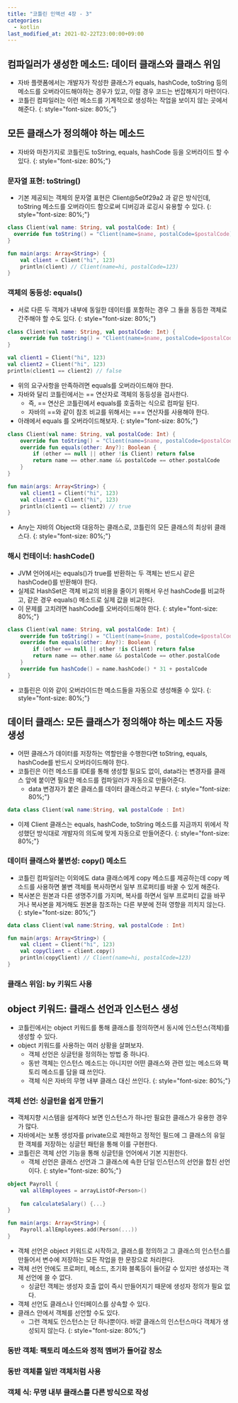 ```yaml
---
title: "코틀린 인액션 4장 - 3"
categories: 
  - kotlin
last_modified_at: 2021-02-22T23:00:00+09:00
---
```


## 컴파일러가 생성한 메소드: 데이터 클래스와 클래스 위임
- 자바 플랫폼에서는 개발자가 작성한 클래스가 equals, hashCode, toString 등의 메소드를 오버라이드해야하는 경우가 있고,
이럴 경우 코드는 번잡해지기 마련이다.
- 코틀린 컴파일러는 이런 메소드를 기계적으로 생성하는 작업을 보이지 않는 곳에서 해준다.
{: style="font-size: 80%;"}
  
## 모든 클래스가 정의해야 하는 메소드
- 자바와 마찬가지로 코틀린도 toString, equals, hashCode 등을 오버라이드 할 수 있다.
{: style="font-size: 80%;"}
### 문자열 표현: toString()
- 기본 제공되는 객체의 문자열 표현은 Client@5e0f29a2 과 같은 방식인데, toString 메소드를 오버라이드 함으로써 디버깅과 로깅시 유용할 수 있다.
{: style="font-size: 80%;"}

```kotlin
class Client(val name: String, val postalCode: Int) {
  override fun toString() = "Client(name=$name, postalCode=$postalCode)"
}

fun main(args: Array<String>) {
    val client = Client("hi", 123)
    println(client) // Client(name=hi, postalCode=123)
}
```

### 객체의 동등성: equals()
- 서로 다른 두 객체가 내부에 동일한 데이터를 포함하는 경우 그 둘을 동등한 객체로 간주해야 할 수도 있다.
{: style="font-size: 80%;"}
  
```kotlin
class Client(val name: String, val postalCode: Int) {
    override fun toString() = "Client(name=$name, postalCode=$postalCode)"
}

val client1 = Client("hi", 123)
val client2 = Client("hi", 123)
println(client1 == client2) // false
```

- 위의 요구사항을 만족하려면 equals를 오버라이드해야 한다.
- 자바와 달리 코틀린에서는 == 연산자로 객체의 동등성을 검사한다.
    - 즉, == 연산은 코틀린에서 equals를 호출하는 식으로 컴파일 된다.
    - 자바의 ==와 같이 참조 비교를 위해서는 === 연산자를 사용해야 한다.
- 아래에서 equals 를 오버라이드해보자.
{: style="font-size: 80%;"}

```kotlin
class Client(val name: String, val postalCode: Int) {
    override fun toString() = "Client(name=$name, postalCode=$postalCode)"
    override fun equals(other: Any?): Boolean {
        if (other == null || other !is Client) return false
        return name == other.name && postalCode == other.postalCode
    }
}

fun main(args: Array<String>) {
    val client1 = Client("hi", 123)
    val client2 = Client("hi", 123)
    println(client1 == client2) // true
}
```

- Any는 자바의 Object와 대응하는 클래스로, 코틀린의 모든 클래스의 최상위 클래스다.
{: style="font-size: 80%;"}
  
### 해시 컨테이너: hashCode()
- JVM 언어에서는 equals()가 true를 반환하는 두 객체는 반드시 같은 hashCode()를 반환해야 한다.
- 실제로 HashSet은 객체 비교의 비용을 줄이기 위해서 우선 hashCode를 비교하고, 같은 경우 equals() 메소드로 실제 값을 비교한다.
- 이 문제를 고치려면 hashCode를 오버라이드해야 한다.
{: style="font-size: 80%;"}

```kotlin
class Client(val name: String, val postalCode: Int) {
    override fun toString() = "Client(name=$name, postalCode=$postalCode)"
    override fun equals(other: Any?): Boolean {
        if (other == null || other !is Client) return false
        return name == other.name && postalCode == other.postalCode
    }
    override fun hashCode() = name.hashCode() * 31 + postalCode
}
```

- 코틀린은 이와 같이 오버라이드한 메소드들을 자동으로 생성해줄 수 있다.
{: style="font-size: 80%;"}
  
## 데이터 클래스: 모든 클래스가 정의해야 하는 메소드 자동 생성
- 어떤 클래스가 데이터를 저장하는 역할만을 수행한다면 toString, equals, hashCode를 반드시 오버라이드해야 한다.
- 코틀린은 이런 메소드를 IDE를 통해 생성할 필요도 없이, data라는 변경자를 클래스 앞에 붙이면 필요한 메소드를 컴파일러가 자동으로 만들어준다.
    - data 변경자가 붙은 클래스를 데이터 클래스라고 부른다.
{: style="font-size: 80%;"}
      
```kotlin
data class Client(val name:String, val postalCode : Int)
```

- 이제 Client 클래스는 equals, hashCode, toString 메소드를 지금까지 위에서 작성했던 방식대로 개발자의 의도에 맞게 자동으로 만들어준다.
{: style="font-size: 80%;"}
  
### 데이터 클래스와 불변성: copy() 메소드
- 코틀린 컴파일러는 이외에도 data 클래스에게 copy 메소드를 제공하는데 copy 메소드를 사용하면 불변 객체를 복사하면서 일부 프로퍼티를 바꿀 수 있게 해준다.
- 복사본은 원본과 다른 생명주기를 가지며, 복사를 하면서 일부 프로퍼티 값을 바꾸거나 복사본을 제거해도 원본을 참조하는 다른 부분에 전혀 영향을 끼치지 않는다.
  {: style="font-size: 80%;"}

```kotlin
data class Client(val name:String, val postalCode : Int)

fun main(args: Array<String>) {
    val client = Client("hi", 123)
    val copyClient = client.copy()
    println(copyClient) // Client(name=hi, postalCode=123)
}
```

### 클래스 위임: by 키워드 사용

## object 키워드: 클래스 선언과 인스턴스 생성
- 코틀린에서는 object 키워드를 통해 클래스를 정의하면서 동시에 인스턴스(객체)를 생성할 수 있다.
- object 키워드를 사용하는 여러 상황을 살펴보자.
    - 객체 선언은 싱글턴을 정의하는 방법 중 하나다.
    - 동반 객체는 인스턴스 메소드는 아니지만 어떤 클래스와 관련 있는 메소드와 팩토리 메소드를 담을 떄 쓰인다.
    - 객체 식은 자바의 무명 내부 클래스 대신 쓰인다.
{: style="font-size: 80%;"}
      
### 객체 선언: 싱글턴을 쉽게 만들기
- 객체지향 시스템을 설계하다 보면 인스턴스가 하나만 필요한 클래스가 유용한 경우가 많다.
- 자바에서는 보통 생성자를 private으로 제한하고 정적인 필드에 그 클래스의 유일한 객체를 저장하는 싱글턴 패턴을 통해 이를 구현한다.
- 코틀린은 객체 선언 기능을 통해 싱글턴을 언어에서 기본 지원한다.
    - 객체 선언은 클래스 선언과 그 클래스에 속한 단일 인스턴스의 선언을 합친 선언이다.
{: style="font-size: 80%;"}

```kotlin
object Payroll {
    val allEmployees = arrayListOf<Person>()
    
    fun calculateSalary() {...}
}

fun main(args: Array<String>) {
    Payroll.allEmployees.add(Person(...))
}
```

- 객체 선언은 object 키워드로 시작하고, 클래스를 정의하고 그 클래스의 인스턴스를 만들어서 변수에 저장하는 모든 작업을 한 문장으로 처리한다.
- 객체 선언 안에도 프로퍼티, 메소드, 초기화 블록등이 들어갈 수 있지만 생성자는 객체 선언에 쓸 수 없다.
    - 싱글턴 객체는 생성자 호출 없이 즉시 만들어지기 때문에 생성자 정의가 필요 없다.
- 객체 선언도 클래스나 인터페이스를 상속할 수 있다.
- 클래스 안에서 객체를 선언할 수도 있다.
    - 그런 객체도 인스턴스는 단 하나뿐이다. 바깥 클래스의 인스턴스마다 객체가 생성되지 않는다.
{: style="font-size: 80%;"}
      
### 동반 객체: 팩토리 메소드와 정적 멤버가 들어갈 장소

### 동반 객체를 일반 객체처럼 사용

### 객체 식: 무명 내부 클래스를 다른 방식으로 작성